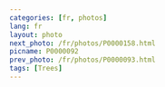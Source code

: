 ```yaml
---
categories: [fr, photos]
lang: fr
layout: photo
next_photo: /fr/photos/P0000158.html
picname: P0000092
prev_photo: /fr/photos/P0000093.html
tags: [Trees]
---
```

